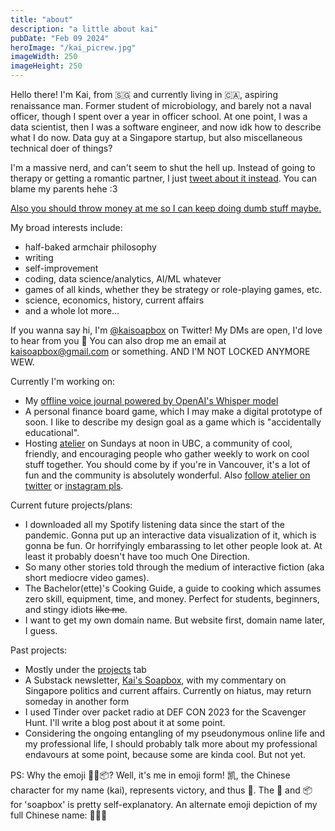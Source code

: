```yaml
---
title: "about"
description: "a little about kai"
pubDate: "Feb 09 2024"
heroImage: "/kai_picrew.jpg"
imageWidth: 250
imageHeight: 250
---
```


Hello there! I'm Kai, from 🇸🇬 and currently living in 🇨🇦, aspiring renaissance man. Former student of microbiology, and barely not a naval officer, though I spent over a year in officer school. At one point, I was a data scientist, then I was a software engineer, and now idk how to describe what I do now. Data guy at a Singapore startup, but also miscellaneous technical doer of things?

I'm a massive nerd, and can't seem to shut the hell up. Instead of going to therapy or getting a romantic partner, I just [tweet about it instead][twitter]. You can blame my parents hehe :3

[Also you should throw money at me so I can keep doing dumb stuff maybe.][kofi]

My broad interests include:

- half-baked armchair philosophy
- writing
- self-improvement
- coding, data science/analytics, AI/ML whatever
- games of all kinds, whether they be strategy or role-playing games, etc.
- science, economics, history, current affairs
- and a whole lot more...

If you wanna say hi, I'm [@kaisoapbox][twitter] on Twitter! My DMs are open, I'd love to hear from you 🥰 You can also drop me an email at [kaisoapbox@gmail.com](mailto:kaisoapbox@gmail.com) or something. AND I'M NOT LOCKED ANYMORE WEW.

Currently I'm working on:

- My [offline voice journal powered by OpenAI's Whisper model](https://kaisoapbox.github.io/local_whisper/)
- A personal finance board game, which I may make a digital prototype of soon. I like to describe my design goal as a game which is "accidentally educational".
- Hosting [atelier](https://atelier.ac) on Sundays at noon in UBC, a community of cool, friendly, and encouraging people who gather weekly to work on cool stuff together. You should come by if you're in Vancouver, it's a lot of fun and the community is absolutely wonderful. Also [follow atelier on twitter](https://twitter.com/atelier_ubc) or [instagram pls](https://instagram.com/atelier.ubc).

Current future projects/plans:

- I downloaded all my Spotify listening data since the start of the pandemic. Gonna put up an interactive data visualization of it, which is gonna be fun. Or horrifyingly embarassing to let other people look at. At least it probably doesn't have too much One Direction.
- So many other stories told through the medium of interactive fiction (aka short mediocre video games).
- The Bachelor(ette)'s Cooking Guide, a guide to cooking which assumes zero skill, equipment, time, and money. Perfect for students, beginners, and stingy idiots ~~like me~~.
- I want to get my own domain name. But website first, domain name later, I guess.

Past projects:

- Mostly under the [projects](https://kaisoapbox.github.io/projects/) tab
- A Substack newsletter, [Kai's Soapbox](https://kaisoapbox.substack.com/), with my commentary on Singapore politics and current affairs. Currently on hiatus, may return someday in another form
- I used Tinder over packet radio at DEF CON 2023 for the Scavenger Hunt. I'll write a blog post about it at some point.
- Considering the ongoing entangling of my pseudonymous online life and my professional life, I should probably talk more about my professional endavours at some point, because some are kinda cool. But not yet.

PS: Why the emoji 👑🧼📦? Well, it's me in emoji form! 凯, the Chinese character for my name (kai), represents victory, and thus 👑. The 🧼 and 📦 for 'soapbox' is pretty self-explanatory. An alternate emoji depiction of my full Chinese name: 🔵👑🥰

[twitter]: https://twitter.com/kaisoapbox
[kofi]: https://ko-fi.com/kaisoapbox
